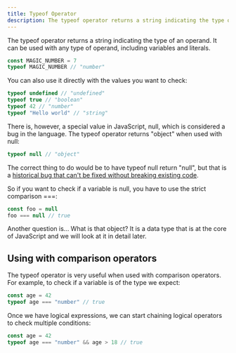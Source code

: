 ```yaml
---
title: Typeof Operator
description: The typeof operator returns a string indicating the type of an operand. It can be used with any type of operand, including variables and literals.
---
```


The typeof operator returns a string indicating the type of an operand. It can be used with any type of operand, including variables and literals.

```js title="typeof operator"
const MAGIC_NUMBER = 7
typeof MAGIC_NUMBER // "number"
```

You can also use it directly with the values ​​you want to check:

```js title="typeof operator types"
typeof undefined // "undefined"
typeof true // "boolean"
typeof 42 // "number"
typeof "Hello world" // "string"
```

There is, however, a special value in JavaScript, null, which is considered a bug in the language. The typeof operator returns "object" when used with null:

```js title="Typeof null operator"
typeof null // "object"
```

The correct thing to do would be to have typeof null return "null", but that is a [historical bug that can't be fixed without breaking existing code](https://2ality.com/2013/10/typeof-null.html).

So if you want to check if a variable is null, you have to use the strict comparison ===:

```js title="Check if null"
const foo = null
foo === null // true
```

Another question is... What is that object? It is a data type that is at the core of JavaScript and we will look at it in detail later.

## Using with comparison operators
The typeof operator is very useful when used with comparison operators. For example, to check if a variable is of the type we expect:
```js title="Comparison and check if number"
const age = 42
typeof age === "number" // true
```

Once we have logical expressions, we can start chaining logical operators to check multiple conditions:
```js title="Comparison and check if number and AND comparator"
const age = 42
typeof age === "number" && age > 18 // true
```